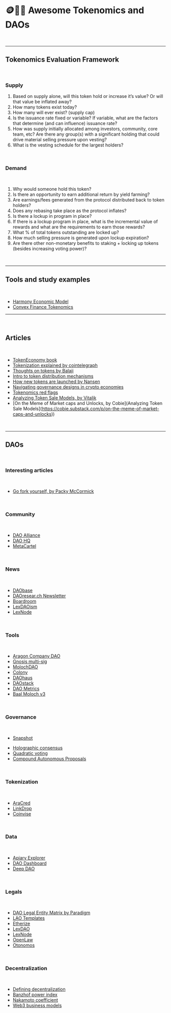 # 🪙🏴‍☠️ Awesome Tokenomics and DAOs

<br>

----

## Tokenomics Evaluation Framework

<br>


### Supply

1. Based on supply alone, will this token hold or increase it’s value? Or will that value be inflated away?
2. How many tokens exist today?
3. How many will ever exist? (supply cap)
4. Is the issuance rate fixed or variable? If variable, what are the factors that determine (and can influence) issuance rate?
5. How was supply initially allocated among investors, community, core team, etc? Are there any group(s) with a significant holding that could drive material selling pressure upon vesting?
6. What is the vesting schedule for the largest holders?

<br>

### Demand 


<br>

1. Why would someone hold this token?
2. Is there an opportunity to earn additional return by yield farming?
3. Are earnings/fees generated from the protocol distributed back to token holders?
4. Does any rebasing take place as the protocol inflates?
5. Is there a lockup in program in place?
6. If there is a lockup program in place, what is the incremental value of rewards and what are the requirements to earn those rewards?
7. What % of total tokens outstanding are locked up?
8. How much selling pressure is generated upon lockup expiration?
9. Are there other non-monetary benefits to staking + locking up tokens (besides increasing voting power)?



<br>

----

## Tools and study examples

<br>

* [Harmony Economic Model](https://docs.google.com/spreadsheets/d/1bcABBb47X8jOAQC-Dno9A9HFtLf8vlRp70P9xVqjhG4/edit#gid=1322834538)
* [Convex Finance Tokenomics](https://docs.convexfinance.com/convexfinance/general-information/tokenomics)


---------------------

<br>

## Articles

<br>

* [TokenEconomy book](https://github.com/sherminvo/TokenEconomyBook/wiki)
* [Tokenization explained by cointelegraph](https://cointelegraph.com/explained/tokenization-explained)
* [Thoughts on tokens by Balaji](https://news.earn.com/thoughts-on-tokens-436109aabcbe)
* [Intro to token distribution mechanisms](https://smithandcrown.com/research/introduction-to-token-distribution-mechanisms/)
* [How new tokens are launched by Nansen](https://www.nansen.ai/research/how-new-tokens-are-launched)
* [Navigating governance designs in crypto economies](https://medium.com/@karansirdesai28/navigating-governance-designs-in-crypto-economies-24170e04e391)
* [Tokenomics red flags](https://medium.com/coinmonks/tokenomics-red-flags-you-cant-afford-to-ignore-part-i-1874f251c4db)
* [Analyzing Token Sale Models, by Vitalik](https://www.vitalik.ca/general/2017/06/09/sales.html)
* [On the Meme of Market caps and Unlocks, by Cobie](Analyzing Token Sale Models](https://cobie.substack.com/p/on-the-meme-of-market-caps-and-unlocks))

<br>

----


## DAOs

<br>

### Interesting articles

<br>

* [Go fork yourself, by Packy McCormick](https://www.notboring.co/p/go-fork-yourself)


<br>


### Community 

<br>

- [DAO Alliance](https://t.me/AllianceDAO)
- [DAO HQ](https://www.daohq.co/)
- [MetaCartel](https://www.metacartel.org/) 

<br>

### News

<br>

- [DAObase](https://daobase.org/)
- [DAOresear.ch Newsletter](https://daoresearch.substack.com/) 
- [Boardroom](https://governance.substack.com/) 
- [LexDAOism](https://lexdao.substack.com/) 
- [LexNode](https://medium.com/@lex_node)

<br />

### Tools

<br>

- [Aragon Company DAO](https://help.aragon.org/article/31-explore-the-company-organization)
- [Gnosis multi-sig](https://blog.gnosis.pm/gnosis-safe-multisig-desktop-app-and-contract-interactions-6f8b92c3275b)
- [MolochDAO](https://github.com/MolochVentures/moloch/tree/minimal-revenue/v1_contracts)
- [Colony](https://colony.io/)
- [DAOhaus](https://daohaus.club/) 
- [DAOstack](https://daostack.io/) 
- [DAO Metrics](https://daometrics.com/)
- [Baal Moloch v3](https://baal-docs.vercel.app/)



<br>

### Governance 

<br>

* [Snapshot](https://snapshot.org/#/)
- [Holographic consensus](https://medium.com/daostack/holographic-consensus-part-2-4fd461e8dcde)
- [Quadratic voting](https://en.wikipedia.org/wiki/Quadratic_voting)
- [Compound Autonomous Proposals](https://medium.com/compound-finance/compound-autonomous-proposals-354e7a2ad6b7) 

<br>

### Tokenization 

<br>

- [AraCred](github.com/aracred/)
- [LinkDrop](https://linkdrop.io/)
- [Coinvise](https://www.coinvise.co/)


<br>

### Data

<br>

- [Apiary Explorer](https://apiary.1hive.org/orgs)
- [DAO Dashboard](https://mydaodashboard.com/)
- [Deep DAO](http://deepdao.world/#/app/dashboard)

<br>


### Legals 

<br>

- [DAO Legal Entity Matrix by Paradigm](https://daos.paradigm.xyz/)
- [LAO Templates](https://github.com/DAOresearch/lao-templates)
- [Etherize](https://etherize.io/)
- [LexDAO](https://lexdao.org/)
- [LexNode](https://www.dealninja.law/)
- [OpenLaw](https://dao.openlaw.io/) 
- [Otonomos](https://otonomos.com)


<br>

### Decentralization

<br>


- [Defining decentralization](https://medium.com/@lex_node/defining-decentralization-for-law-58ca54e18b2a)
- [Banzhof power index](https://blog.coinfund.io/are-blockchain-voters-dummies-4a89a376de69) 
- [Nakamoto coefficient](https://news.earn.com/quantifying-decentralization-e39db233c28e) 
- [Web3 business models](https://github.com/FEMBusinessModelsRing/web3_revenue_primitives) 
